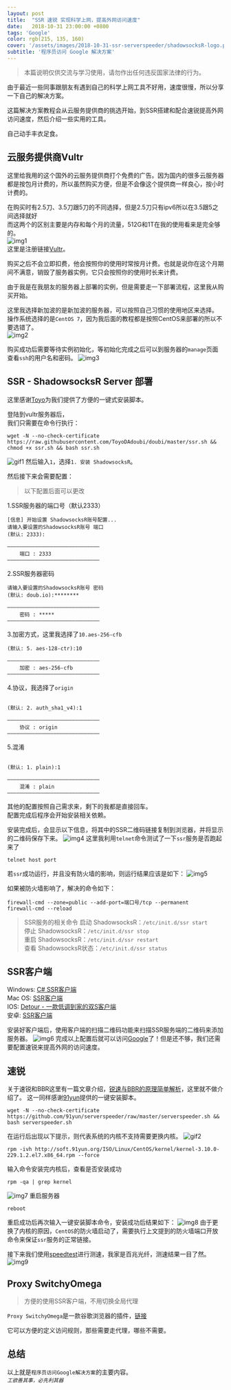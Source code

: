 ```yaml
---
layout: post
title:  "SSR 速锐 实现科学上网，提高外网访问速度"
date:   2018-10-31 23:00:00 +0800
tags: 'Google'
color: rgb(215, 135, 160)
cover: '/assets/images/2018-10-31-ssr-serverspeeder/shadowsocksR-logo.png'
subtitle: '程序员访问 Google 解决方案'
---
```

> 本篇说明仅供交流与学习使用，请勿作出任何违反国家法律的行为。

由于最近一些同事跟朋友有遇到自己的科学上网工具不好用，速度很慢，所以分享一下自己的解决方案。

这篇解决方案教程会从云服务提供商的挑选开始，到SSR搭建和配合速锐提高外网访问速度，然后介绍一些实用的工具。

自己动手丰衣足食。

## 云服务提供商Vultr
这里给我用的这个国外的云服务提供商打个免费的广告。因为国内的很多云服务器都是按包月计费的，所以虽然购买方便，但是不会像这个提供商一样良心，按小时计费的。

在购买时有2.5刀、3.5刀跟5刀的不同选择，但是2.5刀只有ipv6所以在3.5跟5之间选择就好  
而这两个的区别主要是内存和每个月的流量，512G和1T在我的使用看来是完全够的。  
![img1](/assets/images/2018-10-31-ssr-serverspeeder/WX20181031-224742@2x.png)  
这里是注册链接[Vultr](https://www.vultr.com/?ref=6896340)。

购买之后不会立即扣费，他会按照你的使用时常按月计费。也就是说你在这个月期间不满意，销毁了服务器实例，它只会按照你的使用时长来计费。

由于我是在我朋友的服务器上部署的实例，但是需要走一下部署流程，这里我从购买开始。

这里我选择新加波的是新加波的服务器，可以按照自己习惯的使用地区来选择。  
操作系统选择的是`CentOS 7`，因为我后面的教程都是按照CentOS来部署的所以不要选错了。  
![img2](/assets/images/2018-10-31-ssr-serverspeeder/WX20181031-224302@2x.png)

购买成功后需要等待实例初始化，等初始化完成之后可以到服务器的`manage`页面查看`ssh`的用户名和密码。
![img3](/assets/images/2018-10-31-ssr-serverspeeder/WX20181031-225731@2x.png)  

## SSR - ShadowsocksR Server 部署
这里感谢[Toyo](https://doub.io/author/toyo/)为我们提供了方便的一键式安装脚本。

登陆到vultr服务器后，  
我们只需要在命令行执行：
```shell
wget -N --no-check-certificate https://raw.githubusercontent.com/ToyoDAdoubi/doubi/master/ssr.sh && chmod +x ssr.sh && bash ssr.sh
```
![gif1](/assets/images/2018-10-31-ssr-serverspeeder/gif1.gif)
然后输入`1`，选择`1. 安装 ShadowsocksR`。

然后接下来会需要配置：
> 以下配置后面可以更改  

1.SSR服务器的端口号（默认2333）
```shell
[信息] 开始设置 ShadowsocksR账号配置...
请输入要设置的ShadowsocksR账号 端口
(默认: 2333):

——————————————————————————————
	端口 : 2333
——————————————————————————————
```
2.SSR服务器密码
```shell
请输入要设置的ShadowsocksR账号 密码
(默认: doub.io):********

——————————————————————————————
	密码 : *****
——————————————————————————————
```
3.加密方式，这里我选择了`10.aes-256-cfb`  
```shell
(默认: 5. aes-128-ctr):10

——————————————————————————————
	加密 : aes-256-cfb
——————————————————————————————
```
4.协议，我选择了`origin`
```shell

(默认: 2. auth_sha1_v4):1

——————————————————————————————
	协议 : origin
——————————————————————————————
```
5.混淆
```shell

(默认: 1. plain):1

——————————————————————————————
	混淆 : plain
——————————————————————————————
```
其他的配置按照自己需求来，剩下的我都是直接回车。  
配置完成后程序会开始安装相关依赖。

安装完成后，会显示以下信息，将其中的SSR二维码链接复制到浏览器，并将显示的二维码保存下来。
![img4](/assets/images/2018-10-31-ssr-serverspeeder/WX20181031-232921@2x.png)
这里我利用`telnet`命令测试了一下`ssr`服务是否跑起来了
```shell
telnet host port
```
若`ssr`成功运行，并且没有防火墙的影响，则运行结果应该是如下：
![img5](/assets/images/2018-10-31-ssr-serverspeeder/WX20181031-234040@2x.png)

如果被防火墙影响了，解决的命令如下：
```shell
firewall-cmd --zone=public --add-port=端口号/tcp --permanent
firewall-cmd --reload
```

>SSR服务的相关命令
>启动 ShadowsocksR：`/etc/init.d/ssr start`  
>停止 ShadowsocksR：`/etc/init.d/ssr stop`  
>重启 ShadowsocksR：`/etc/init.d/ssr restart`  
>查看 ShadowsocksR状态：`/etc/init.d/ssr status`    

## SSR客户端

Windows: [C# SSR客户端](https://oss2.mzyyun.com/ssr.zip)  
Mac OS: [SSR客户端](https://oss2.mzyyun.com/SS-X-R.zip)  
IOS: [Detour - 一款低调到家的双S客户端](https://itunes.apple.com/cn/app/detour-%E4%B8%80%E6%AC%BE%E4%BD%8E%E8%B0%83%E5%88%B0%E5%AE%B6%E7%9A%84%E5%8F%8Cs%E5%AE%A2%E6%88%B7%E7%AB%AF/id1260141606?mt=8)  
安卓: [SSR客户端](https://github.com/shadowsocksr-backup/shadowsocksr-android/releases/download/3.4.0.8/shadowsocksr-release.apk)  

安装好客户端后，使用客户端的扫描二维码功能来扫描SSR服务端的二维码来添加服务器。
![img6](/assets/images/2018-10-31-ssr-serverspeeder/WX20181031-235503@2x.png)
完成以上配置后就可以访问[Google](www.google.com)了！但是还不够，我们还需要配置速锐来提高外网的访问速度。

## 速锐
关于速锐和BBR这里有一篇文章介绍，[锐速与BBR的原理简单解析](https://www.zhujiboke.com/2017/08/673.html)，这里就不做介绍了。
这一同样感谢[91yun](https://www.91yun.co/archives/683)提供的一键安装脚本。  
```shell
wget -N --no-check-certificate https://github.com/91yun/serverspeeder/raw/master/serverspeeder.sh && bash serverspeeder.sh
```
在运行后出现以下提示，则代表系统的内核不支持需要更换内核。
![gif2](/assets/images/2018-10-31-ssr-serverspeeder/gif2.gif)

```shell
rpm -ivh http://soft.91yun.org/ISO/Linux/CentOS/kernel/kernel-3.10.0-229.1.2.el7.x86_64.rpm --force
```
输入命令安装完内核后，查看是否安装成功
```shell
rpm -qa | grep kernel
```
![img7](/assets/images/2018-10-31-ssr-serverspeeder/WX20181101-001310@2x.png)
重启服务器
```shell
reboot
```
重启成功后再次输入一键安装脚本命令，安装成功后结果如下：
![img8](/assets/images/2018-10-31-ssr-serverspeeder/WX20181101-001637@2x.png)
由于更换了内核的原因，`CentOS`的防火墙启动了，需要执行上文提到的防火墙端口开放命令来保证`ssr`服务的正常链接。

接下来我们使用[speedtest](http://www.speedtest.net/zh-Hans)进行测速，我家是百兆光纤，测速结果一目了然。
![img9](/assets/images/2018-10-31-ssr-serverspeeder/WX20181101-002619@2x.png)

## Proxy SwitchyOmega
>  方便的使用SSR客户端，不用切换全局代理  

`Proxy SwitchyOmega`是一款谷歌浏览器的插件，[链接](https://chrome.google.com/webstore/detail/proxy-switchyomega/padekgcemlokbadohgkifijomclgjgif)

它可以方便的定义访问规则，那些需要走代理，哪些不需要。

## 总结
以上就是`程序员访问Google解决方案`的主要内容。   
*`工欲善其事，必先利其器`*

